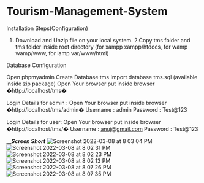 # Tourism-Management-System
Installation Steps(Configuration)
1. Download and Unzip file on your local system.
2.Copy tms folder and tms folder inside root directory (for xampp xampp/htdocs, for wamp wamp/www, for lamp var/www/html)

Database Configuration

Open phpmyadmin
Create Database tms
Import database tms.sql (available inside zip package)
Open Your browser put inside browser �http://localhost/tms�

Login Details for admin : 
Open Your browser put inside browser �http://localhost/tms/admin�
Username : admin
Password : Test@123

Login Details for user: 
Open Your browser put inside browser �http://localhost/tms/�
Username : anuj@gmail.com
Password : Test@123

_________________________Screen Short_______________________
![Screenshot 2022-03-08 at 8 03 04 PM](https://user-images.githubusercontent.com/54598380/157259105-06bf9333-74a6-434c-9c75-f409957e7a8a.png)
![Screenshot 2022-03-08 at 8 02 31 PM](https://user-images.githubusercontent.com/54598380/157259124-6b5dc12a-5fca-420e-9dca-e26ab1234718.png)
![Screenshot 2022-03-08 at 8 02 23 PM](https://user-images.githubusercontent.com/54598380/157259131-7739c156-e542-4e23-8f32-63e8d356e602.png)
![Screenshot 2022-03-08 at 8 02 13 PM](https://user-images.githubusercontent.com/54598380/157259136-bf10adaf-c641-4743-8cc1-fc6a2414d4d4.png)
![Screenshot 2022-03-08 at 8 07 26 PM](https://user-images.githubusercontent.com/54598380/157259740-70228ad8-0b42-4c97-99a8-e678954076ac.png)
![Screenshot 2022-03-08 at 8 07 35 PM](https://user-images.githubusercontent.com/54598380/157259746-a37391f8-405d-41ec-a07b-be540f60e6f4.png)
